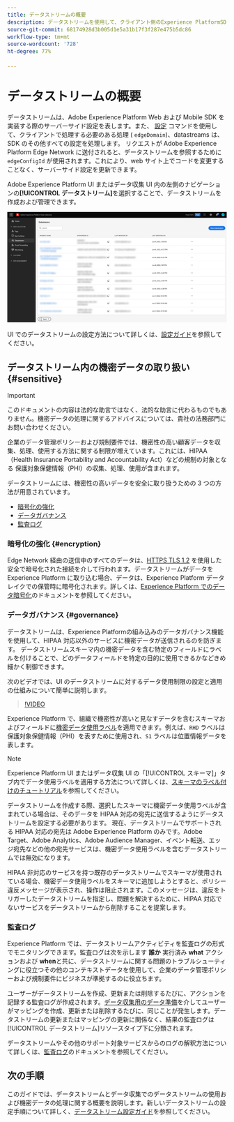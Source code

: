 ```yaml
---
title: データストリームの概要
description: データストリームを使用して、クライアント側のExperience PlatformSDK 統合をAdobe製品やサードパーティの宛先と接続する方法について説明します。
source-git-commit: 68174928d3b005d1e5a31b17f3f287e475b5dc86
workflow-type: tm+mt
source-wordcount: '728'
ht-degree: 77%

---
```



# データストリームの概要

データストリームは、Adobe Experience Platform Web および Mobile SDK を実装する際のサーバーサイド設定を表します。また、 [設定](../edge/fundamentals/configuring-the-sdk.md) コマンドを使用して、クライアントで処理する必要のある処理 ( `edgeDomain`)、datastreams は、SDK のその他すべての設定を処理します。 リクエストが Adobe Experience Platform Edge Network に送付されると、データストリームを参照するために `edgeConfigId` が使用されます。これにより、web サイト上でコードを変更することなく、サーバーサイド設定を更新できます。

Adobe Experience Platform UI またはデータ収集 UI 内の左側のナビゲーションの&#x200B;**[!UICONTROL データストリーム]**&#x200B;を選択することで、データストリームを作成および管理できます。

![UI の「データストリーム」タブ](assets/overview/datastreams-tab.png)

UI でのデータストリームの設定方法について詳しくは、[設定ガイド](./configure.md)を参照してください。

## データストリーム内の機密データの取り扱い {#sensitive}

>[!IMPORTANT]
>
>このドキュメントの内容は法的な助言ではなく、法的な助言に代わるものでもありません。機密データの処理に関するアドバイスについては、貴社の法務部門にお問い合わせください。

企業のデータ管理ポリシーおよび規制要件では、機密性の高い顧客データを収集、処理、使用する方法に関する制限が増えています。これには、HIPAA（Health Insurance Portability and Accountability Act）などの規制の対象となる 保護対象保健情報（PHI）の収集、処理、使用が含まれます。

データストリームには、機密性の高いデータを安全に取り扱うための 3 つの方法が用意されています。

* [暗号化の強化](#encryption)
* [データガバナンス](#governance)
* [監査ログ](#audit-logs)

### 暗号化の強化 {#encryption}

Edge Network 経由の送信中のすべてのデータは、[HTTPS TLS 1.2](https://datatracker.ietf.org/doc/html/rfc5246) を使用した安全で暗号化された接続を介して行われます。データストリームがデータを Experience Platform に取り込む場合、データは、Experience Platform データレイクでの保管時に暗号化されます。詳しくは、[Experience Platform でのデータ暗号化](../landing/governance-privacy-security/encryption.md)のドキュメントを参照してください。

### データガバナンス {#governance}

データストリームは、Experience Platformの組み込みのデータガバナンス機能を使用して、HIPAA 対応以外のサービスに機密データが送信されるのを防ぎます。 データストリームスキーマ内の機密データを含む特定のフィールドにラベルを付けることで、どのデータフィールドを特定の目的に使用できるかなどきめ細かく制御できます。

次のビデオでは、UI のデータストリームに対するデータ使用制限の設定と適用の仕組みについて簡単に説明します。

>[!VIDEO](https://video.tv.adobe.com/v/3409588/?quality=12&learn=on&speedcontrol=on)

Experience Platform で、組織で機密性が高いと見なすデータを含むスキーマおよびフィールドに[機密データ使用ラベル](../data-governance/labels/reference.md#sensitive)を適用できます。例えば、`RHD` ラベルは保護対象保健情報（PHI）を表すために使用され、`S1` ラベルは位置情報データを表します。

>[!NOTE]
>
>Experience Platform UI またはデータ収集 UI の「[!UICONTROL スキーマ]」タブ内でデータ使用ラベルを適用する方法について詳しくは、[スキーマのラベル付けのチュートリアル](../xdm/tutorials/labels.md)を参照してください。

データストリームを作成する際、選択したスキーマに機密データ使用ラベルが含まれている場合は、そのデータを HIPAA 対応の宛先に送信するようにデータストリームを設定する必要があります。 現在、データストリームでサポートされる HIPAA 対応の宛先は Adobe Experience Platform のみです。Adobe Target、Adobe Analytics、Adobe Audience Manager、イベント転送、エッジ宛先などの他の宛先サービスは、機密データ使用ラベルを含むデータストリームでは無効になります。

HIPAA 非対応のサービスを持つ既存のデータストリームでスキーマが使用されている場合、機密データ使用ラベルをスキーマに追加しようとすると、ポリシー違反メッセージが表示され、操作は阻止されます。このメッセージは、違反をトリガーしたデータストリームを指定し、問題を解決するために、HIPAA 対応でないサービスをデータストリームから削除することを提案します。

### 監査ログ

Experience Platform では、データストリームアクティビティを監査ログの形式でモニタリングできます。監査ログは次を示します **誰か** 実行済み **what** アクションおよび **when**&#x200B;と共に、データストリームに関する問題のトラブルシューティングに役立つその他のコンテキストデータを使用して、企業のデータ管理ポリシーおよび規制要件にビジネスが準拠するのに役立ちます。

ユーザーがデータストリームを作成、更新または削除するたびに、アクションを記録する監査ログが作成されます。[データ収集用のデータ準備](./data-prep.md)を介してユーザーがマッピングを作成、更新または削除するたびに、同じことが発生します。データストリームの更新またはマッピングの更新に関係なく、結果の監査ログは[!UICONTROL データストリーム]リソースタイプ下に分類されます。

データストリームやその他のサポート対象サービスからのログの解釈方法について詳しくは、[監査ログ](../landing/governance-privacy-security/audit-logs/overview.md)のドキュメントを参照してください。

## 次の手順

このガイドでは、データストリームとデータ収集でのデータストリームの使用および機密データの処理に関する概要を説明します。新しいデータストリームの設定手順について詳しく、[データストリーム設定ガイド](./configure.md)を参照してください。
